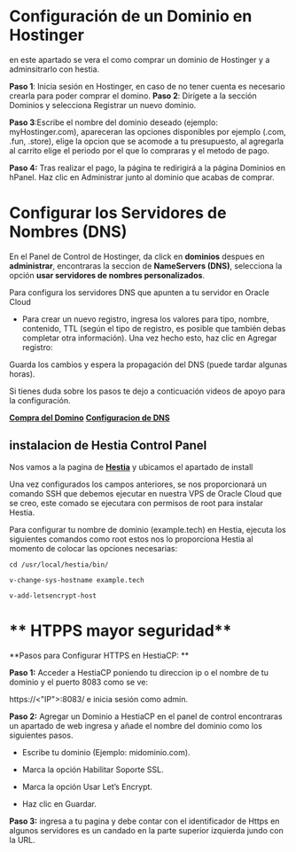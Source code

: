 # **Configuración de un Dominio en Hostinger**

en este apartado se vera el como comprar un dominio de Hostinger y a adminsitrarlo con hestia.

**Paso 1**: Inicia sesión en Hostinger, en caso de no tener cuenta es necesario crearla para poder comprar el domino.
**Paso 2**: Dirígete a la sección Dominios y selecciona Registrar un nuevo dominio.



**Paso 3**:Escribe el nombre del dominio deseado (ejemplo: myHostinger.com), apareceran las opciones disponibles por ejemplo (.com, .fun, .store), elige la opcion que se acomode a tu presupuesto, al agregarla al carrito elige el periodo por el que lo compraras y el metodo de pago.



**Paso 4:** Tras realizar el pago, la página te redirigirá a la página Dominios en hPanel. Haz clic en Administrar junto al dominio que acabas de comprar.




# **Configurar los Servidores de Nombres (DNS)**

En el Panel de Control de Hostinger, da click en **dominios** despues en **administrar**, encontraras la seccion de **NameServers (DNS)**, selecciona la opción **usar servidores de nombres personalizados**.

Para configura los servidores DNS que apunten a tu servidor en Oracle Cloud 

* Para crear un nuevo registro, ingresa los valores para tipo, nombre, contenido, TTL (según el tipo de registro, es posible que también debas completar otra información). Una vez hecho esto, haz clic en Agregar registro:

Guarda los cambios y espera la propagación del DNS (puede tardar algunas horas).

Si tienes duda sobre los pasos te dejo a conticuación videos de apoyo para la configuración.

**[Compra del Domino](https://github.com/Akeno075/Proyectos-Clases/blob/main/Oracle%20Cloud/README.md)**
**[Configuracion de DNS](https://github.com/Akeno075/Proyectos-Clases/blob/main/Oracle%20Cloud/README.md)**

## **instalacion de Hestia Control Panel**

Nos vamos a la pagina de **[Hestia](https://hestiacp.com/)** y ubicamos el apartado de install 

Una vez configurados los campos anteriores, se nos proporcionará un comando SSH que debemos ejecutar en nuestra VPS de Oracle Cloud que se creo, este comado se ejecutara con permisos de root para instalar Hestia.

Para configurar tu nombre de dominio (example.tech) en Hestia, ejecuta los siguientes comandos como root estos nos lo proporciona Hestia al momento de colocar las opciones necesarias:

`cd /usr/local/hestia/bin/`

`v-change-sys-hostname example.tech`

`v-add-letsencrypt-host`

# ** HTPPS mayor seguridad**


**Pasos para Configurar HTTPS en HestiaCP: **


**Paso 1:** Acceder a HestiaCP poniendo tu direccion ip o el nombre de tu dominio y el puerto 8083 como se ve:

 https://<"IP">:8083/ e inicia sesión como admin.

**Paso 2:** Agregar un Dominio a HestiaCP en el panel de control encontraras un apartado de web ingresa y añade el nombre del dominio como los siguientes pasos.


* Escribe tu dominio (Ejemplo: midominio.com).

* Marca la opción Habilitar Soporte SSL.

* Marca la opción Usar Let’s Encrypt.

* Haz clic en Guardar.

**Paso 3:** ingresa a tu pagina y debe contar con el identificador de Https en algunos servidores es un candado en la parte superior izquierda jundo con la URL.

